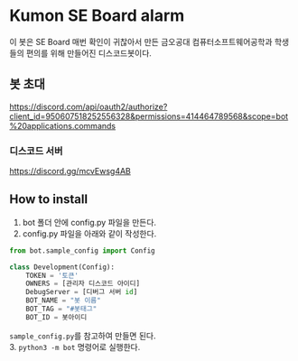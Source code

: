 # Kumon SE Board alarm

이 봇은 SE Board 매번 확인이 귀찮아서 만든 금오공대 컴퓨터소프트웨어공학과 학생들의 편의를 위해 만들어진 디스코드봇이다.

## 봇 초대

https://discord.com/api/oauth2/authorize?client_id=950607518252556328&permissions=414464789568&scope=bot%20applications.commands

### 디스코드 서버

https://discord.gg/mcvEwsg4AB

## How to install
1. bot 폴더 안에 config.py 파일을 만든다.
2. config.py 파일을 아래와 같이 작성한다.
```python
from bot.sample_config import Config

class Development(Config):
    TOKEN = '토큰'
    OWNERS = [관리자 디스코드 아이디]
    DebugServer = [디버그 서버 id]
    BOT_NAME = "봇 이름"
    BOT_TAG = "#봇태그"
    BOT_ID = 봇아이디
```
`sample_config.py`를 참고하여 만들면 된다.<br>
3. `python3 -m bot` 명령어로 실행한다.